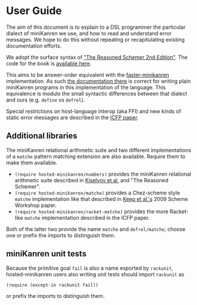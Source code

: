 # User Guide

The aim of this document is to explain to a DSL programmer the particular dialect of miniKanren we use, and how to read and understand error messages. We hope to do this without repeating or recapitulating existing documentation efforts.

We adopt the surface syntax of ["The Reasoned Schemer 2nd Edition"](https://mitpress.mit.edu/9780262535519/the-reasoned-schemer/). The code for the book is [available here](https://github.com/TheReasonedSchemer2ndEd/CodeFromTheReasonedSchemer2ndEd).

This aims to be answer-order equivalent with the [faster-minikanren](https://github.com/michaelballantyne/faster-minikanren) implementation. As such [the documentation there](./mk/README.md) is correct for writing plain miniKanren programs in this implementation of the language. This equivalence is modulo the small syntactic differences between that dialect and ours (e.g. `define` vs `defrel`).

Special restrictions on host-language interop (aka FFI) and new kinds of static error messages are described in the [ICFP paper](link_to_paper).

## Additional libraries

The miniKanren relational arithmetic suite and two different implementations of a `matche` pattern matching extension are also available. Require them to make them available.

- `(require hosted-minikanren/numbers)` provides the miniKanren relational arithmetic suite described in [Kiselyov et al.](https://link.springer.com/chapter/10.1007/978-3-540-78969-7_7) and "The Reasoned Schemer".
- `(require hosted-minikanren/matche)` provides a Chez-scheme style `matche` implementation like that described in [Keep et al.'s](https://digitalcommons.calpoly.edu/csse_fac/83/) 2009 Scheme Workshop paper.
- `(require hosted-minikanren/racket-matche)` provides the more Racket-like `matche` implementation described in the ICFP paper.

Both of the latter two provide the name `matche` and `defrel/matche`; choose one or prefix the imports to distinguish them.

## miniKanren unit tests

Because the primitive goal `fail` is also a name exported by `rackunit`, hosted-minikanren users also writing unit tests should import `rackunit` as

```racket
(require (except-in rackunit fail))
```

or prefix the imports to distinguish them.
